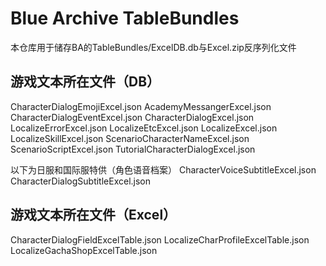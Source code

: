 # Blue Archive TableBundles
本仓库用于储存BA的TableBundles/ExcelDB.db与Excel.zip反序列化文件

## 游戏文本所在文件（DB）
CharacterDialogEmojiExcel.json
AcademyMessangerExcel.json
CharacterDialogEventExcel.json
CharacterDialogExcel.json
LocalizeErrorExcel.json
LocalizeEtcExcel.json
LocalizeExcel.json
LocalizeSkillExcel.json
ScenarioCharacterNameExcel.json
ScenarioScriptExcel.json
TutorialCharacterDialogExcel.json

以下为日服和国际服特供（角色语音档案）
CharacterVoiceSubtitleExcel.json
CharacterDialogSubtitleExcel.json

## 游戏文本所在文件（Excel）
CharacterDialogFieldExcelTable.json
LocalizeCharProfileExcelTable.json
LocalizeGachaShopExcelTable.json
